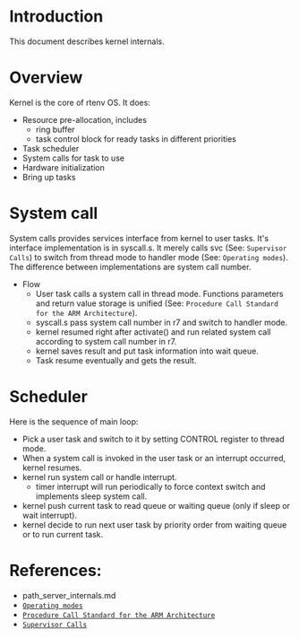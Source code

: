 # Introduction
This document describes kernel internals.

# Overview
Kernel is the core of rtenv OS. It does:

* Resource pre-allocation, includes
    * ring buffer
    * task control block for ready tasks in different priorities
* Task scheduler
* System calls for task to use
* Hardware initialization
* Bring up tasks

# System call
System calls provides services interface from kernel to user tasks. It's interface implementation is in syscall.s. It merely calls svc (See: `Supervisor Calls`) to switch from thread mode to handler mode (See: `Operating modes`). The difference between implementations are system call number.

* Flow
    * User task calls a system call in thread mode. Functions parameters and return value storage is unified (See: `Procedure Call Standard for the ARM Architecture`).
    * syscall.s pass system call number in r7 and switch to handler mode.
    * kernel resumed right after activate() and run related system call according to system call number in r7.
    * kernel saves result and put task information into wait queue.
    * Task resume eventually and gets the result.

# Scheduler
Here is the sequence of main loop:

* Pick a user task and switch to it by setting CONTROL register to thread mode.
* When a system call is invoked in the user task or an interrupt occurred, kernel resumes.
* kernel run system call or handle interrupt.
    * timer interrupt will run periodically to force context switch and implements sleep system call.
* kernel push current task to read queue or waiting queue (only if sleep or wait interrupt).
* kernel decide to run next user task by priority order from waiting queue or to run current task.


# References:
* path_server_internals.md
* [`Operating modes`](http://infocenter.arm.com/help/topic/com.arm.doc.ddi0337e/ch02s01s01.html)
* [`Procedure Call Standard for the ARM Architecture`](http://infocenter.arm.com/help/topic/com.arm.doc.ihi0042e/index.html)
* [`Supervisor Calls`](http://infocenter.arm.com/help/topic/com.arm.doc.dai0179b/ar01s02s07.html)
